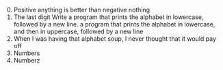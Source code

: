 0. Positive anything is better than negative nothing
1. The last digit
Write a program that prints the alphabet in lowercase, followed by a new line.
a program that prints the alphabet in lowercase, and then in uppercase, followed by a new line
4. When I was having that alphabet soup, I never thought that it would pay off
5. Numbers
6. Numberz
